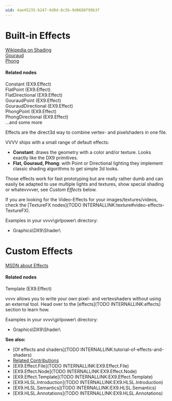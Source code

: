 ```yaml
---
uid: 4ae45235-b247-4d0d-8c5b-9d0688f99b3f
---
```


# Built-in Effects


<a href="http://en.wikipedia.org/wiki/Shading" class="extURL" target="_blank">Wikipedia on Shading</a>  
<a href="http://en.wikipedia.org/wiki/Gouraud_shading" class="extURL" target="_blank">Gouraud</a>  
<a href="http://en.wikipedia.org/wiki/Blinn%E2%80%93Phong_shading_model" class="extURL" target="_blank">Phong</a>  

#### Related nodes
<span class="node">Constant (EX9.Effect)</span>  
<span class="node">FlatPoint (EX9.Effect)</span>  
<span class="node">FlatDirectional (EX9.Effect)</span>  
<span class="node">GouraudPoint (EX9.Effect)</span>  
<span class="node">GouraudDirectional (EX9.Effect)</span>  
<span class="node">PhongPoint (EX9.Effect)</span>  
<span class="node">PhongDirectional (EX9.Effect)</span>  
...and some more  




Effects are the direct3d way to combine vertex- and pixelshaders in one file.   

VVVV ships with a small range of default effects:  

* **Constant**: draws the geometry with a color and/or texture. Looks exactly like the DX9 primitives.  
* **Flat, Gouraud, Phong**: with Point or Directional lighting they implement classic shading algorithms to get simple 3d looks.  

Those effects work for fast prototyping but are really rather dumb and can easily be adapted to use multiple lights and textures, show special shading or whatevvvver, see *Custom Effects* below.  

If you are looking for the Video-Effects for your images/textures/videos, check the [TextureFX nodes](TODO INTERNALLINK:texture#video-effects-TextureFX).   

Examples in your vvvv\girlpower\ directory:  
* Graphics\DX9\Shader\  





# Custom Effects


<a href="http://msdn.microsoft.com/en-us/library/bb173329%28VS.85%29.aspx" class="extURL" target="_blank">MSDN about Effects</a>  

#### Related nodes

<span class="node">Template (EX9.Effect)</span>  


vvvv allows you to write your own pixel- and vertexshaders without using an external tool. Head over to the [effects](TODO INTERNALLINK:effects) section to learn how.   

Examples in your vvvv\girlpower\ directory:  
* Graphics\DX9\Shader\  

**See also:**  
* [Of effects and shaders](TODO INTERNALLINK:tutorial-of-effects-and-shaders)  
* <a href="https://vvvv.org/contributions/1353+1351+2439+1352+7934+2438+1354+1355/1713+2691+2643+2147+1586+1554+3270+4073+3807+1584+2696+1892+3254+1562+1507+1583+1574+1555" class="extURL" target="_blank">Related Contributions</a>  
* [EX9.Effect.File](TODO INTERNALLINK:EX9.Effect.File)  
* [EX9.Effect.Node](TODO INTERNALLINK:EX9.Effect.Node)  
* [EX9.Effect.Template](TODO INTERNALLINK:EX9.Effect.Template)  
* [EX9.HLSL.Introduction](TODO INTERNALLINK:EX9.HLSL.Introduction)  
* [EX9.HLSL.Semantics](TODO INTERNALLINK:EX9.HLSL.Semantics)  
* [EX9.HLSL.Annotations](TODO INTERNALLINK:EX9.HLSL.Annotations)
